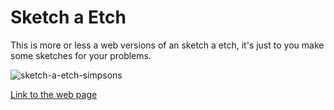 # Sketch a Etch

This is more or less a web versions of an sketch a etch, it's just to you make some sketches for your problems.

![sketch-a-etch-simpsons](https://media2.giphy.com/media/xT5LMp73iyXb6lYmfm/giphy.gif?cid=ecf05e47zb2jivkwa3xy68qrwu8et9pgonwz9yysyfln412u&ep=v1_gifs_search&rid=giphy.gif&ct=g)

[Link to the web page](https://github.com/Hygor0206)
